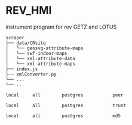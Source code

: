# REV_HMI
instrument program for rev GETZ and LOTUS
```
scraper
├── data/CRsite
│   └── geosvg-attribute-maps
│   └── swf-indoor-maps
│   └── xml-attribute-data
│   └── xml-attribute-maps
├── index.js
├── xmlConverter.py
└── ...
└── ...
```
```
local     all        postgres           peer
```
```
local     all        postgres           trust
```
```
local     all        postgres           md5
```
